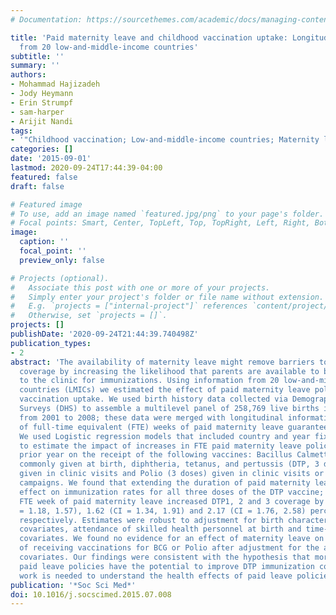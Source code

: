```yaml
---
# Documentation: https://sourcethemes.com/academic/docs/managing-content/

title: 'Paid maternity leave and childhood vaccination uptake: Longitudinal evidence
  from 20 low-and-middle-income countries'
subtitle: ''
summary: ''
authors:
- Mohammad Hajizadeh
- Jody Heymann
- Erin Strumpf
- sam-harper
- Arijit Nandi
tags:
- '"Childhood vaccination; Low-and-middle-income countries; Maternity leave"'
categories: []
date: '2015-09-01'
lastmod: 2020-09-24T17:44:39-04:00
featured: false
draft: false

# Featured image
# To use, add an image named `featured.jpg/png` to your page's folder.
# Focal points: Smart, Center, TopLeft, Top, TopRight, Left, Right, BottomLeft, Bottom, BottomRight.
image:
  caption: ''
  focal_point: ''
  preview_only: false

# Projects (optional).
#   Associate this post with one or more of your projects.
#   Simply enter your project's folder or file name without extension.
#   E.g. `projects = ["internal-project"]` references `content/project/deep-learning/index.md`.
#   Otherwise, set `projects = []`.
projects: []
publishDate: '2020-09-24T21:44:39.740498Z'
publication_types:
- 2
abstract: 'The availability of maternity leave might remove barriers to improved vaccination
  coverage by increasing the likelihood that parents are available to bring a child
  to the clinic for immunizations. Using information from 20 low-and-middle-income
  countries (LMICs) we estimated the effect of paid maternity leave policies on childhood
  vaccination uptake. We used birth history data collected via Demographic and Health
  Surveys (DHS) to assemble a multilevel panel of 258,769 live births in 20 countries
  from 2001 to 2008; these data were merged with longitudinal information on the number
  of full-time equivalent (FTE) weeks of paid maternity leave guaranteed by each country.
  We used Logistic regression models that included country and year fixed effects
  to estimate the impact of increases in FTE paid maternity leave policies in the
  prior year on the receipt of the following vaccines: Bacillus Calmette-Guérin (BCG)
  commonly given at birth, diphtheria, tetanus, and pertussis (DTP, 3 doses) commonly
  given in clinic visits and Polio (3 doses) given in clinic visits or as part of
  campaigns. We found that extending the duration of paid maternity leave had a positive
  effect on immunization rates for all three doses of the DTP vaccine; each additional
  FTE week of paid maternity leave increased DTP1, 2 and 3 coverage by 1.38 (95% CI
  = 1.18, 1.57), 1.62 (CI = 1.34, 1.91) and 2.17 (CI = 1.76, 2.58) percentage points,
  respectively. Estimates were robust to adjustment for birth characteristics, household-level
  covariates, attendance of skilled health personnel at birth and time-varying country-level
  covariates. We found no evidence for an effect of maternity leave on the probability
  of receiving vaccinations for BCG or Polio after adjustment for the above-mentioned
  covariates. Our findings were consistent with the hypothesis that more generous
  paid leave policies have the potential to improve DTP immunization coverage. Further
  work is needed to understand the health effects of paid leave policies in LMICs. '
publication: '*Soc Sci Med*'
doi: 10.1016/j.socscimed.2015.07.008
---
```

